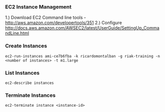 
### EC2 Instance Management

1.) Download EC2 Command line tools - http://aws.amazon.com/developertools/351
2.) Configure http://docs.aws.amazon.com/AWSEC2/latest/UserGuide/SettingUp_CommandLine.html


### Create Instances

`ec2-run-instances ami-ce7b6fba -k ricardomontalban -g riak-training -n <number of instances> -t m1.large`

### List Instances

`ec2-describe instances`

### Terminate Instances

`ec2-terminate instance <instance-id>`

